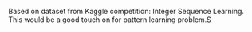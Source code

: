Based on dataset from Kaggle competition: Integer Sequence Learning. This would be a good touch on for pattern learning problem.S
